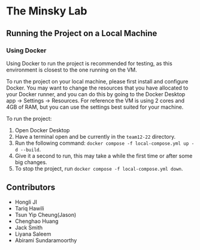 # The Minsky Lab
## Running the Project on a Local Machine
### Using Docker
Using Docker to run the project is recommended for testing, as this environment is closest to the one running on the VM.

To run the project on your local machine, please first install and configure Docker. 
You may want to change the resources that you have allocated to your Docker runner, and you can do this by going to the Docker Desktop app -> Settings -> Resources.
For reference the VM is using 2 cores and 4GB of RAM, but you can use the settings best suited for your machine.

To run the project:
1. Open Docker Desktop
2. Have a terminal open and be currently in the `team12-22` directory. 
3. Run the following command: `docker compose -f local-compose.yml up -d --build`.
4. Give it a second to run, this may take a while the first time or after some big changes. 
5. To stop the project, run `docker compose -f local-compose.yml down`.

[//]: # (To run the project on your local machine, first install a Python virtual environment. )

[//]: # (This can be done either:)

[//]: # (- VSCode: Show the command pallet by pressing Cmd+Shift+P &#40;Mac&#41; / Ctrl+Shift+P &#40;Windows&#41;, and then typing `Python: Create Enviroment` and selecting venv.)

[//]: # (- PyCharm: This can be done by going to the settings page for the project and then selecting the Python Interpreter menu, then choosing to create a new virtual environment.)

[//]: # ()
[//]: # (The virtual environment should now be setup.)

[//]: # ()
[//]: # (To run the webapp, once in the directory named 'team12-22' and currently in the virtual environment, follow these steps:)

[//]: # (1. Run `pip install -r requirements.txt`)

[//]: # (2. Run `python manage.py migrate --settings=TeamProject.settings.dev`)

[//]: # (3. Run `python manage.py runserver --settings=TeamProject.settings.dev`)

[//]: # (4. There should be no errors, so no go to: [http://127.0.0.1:8000/]&#40;http://127.0.0.1:8000/&#41;)

[//]: # (5. The website should now be visible in debug mode. )

[//]: # (6. To quit the server, press CONTROL-C. )

[//]: # ()
[//]: # (_Note: If you are using PyCharm, you can make this process easier by setting up a run configuration and changing the `DJANGO_SETTINGS_MODULE` option to `TeamProject.settings.dev` in the environment variables section._)

[//]: # (### Using Python Virtualenv and NPM Start)

[//]: # (This solution will allow for the code to be updated live, and can be built and run quicker than the Docker solution. However, this is a more complex process to setup.)

[//]: # ()
[//]: # (#### Steps to Perform *ONCE*)

[//]: # (1. Create a Python virtual environment in the folder *ABOVE* `team12-22`, i.e. your folder should look like:![img.png]&#40;img.png&#41;)

[//]: # (   1. Go to your terminal and be in the parent folder of `team12-22`.)

[//]: # (   2. Run the command `python3 -m venv ./venv`)

[//]: # (2. Activate the environment by running the command:)

[//]: # (   1. On Windows: `venv\Scripts\activate`)

[//]: # (   2. On macOS/Linux: `source venv/bin/activate`)

[//]: # (3. CD into `team12-22/backend`)

[//]: # (4. Run these commands: )

[//]: # (   1. `pip install -r requirements.txt`)

[//]: # (   2. `python manage.py makemigrations --settings=TeamProject.settings.dev`)

[//]: # (   3. `python manage.py migrate --settings=TeamProject.settings.dev`)

[//]: # (   4. `python manage.py runserver --settings=TeamProject.settings.dev`)

[//]: # (5. The backend will now be running. )

[//]: # (6. On another terminal, cd into `team12-22/frontend`.)

[//]: # (7. Run `npm install`.)

[//]: # (8. Run `npm start`. )

[//]: # (9. The server now should be running &#40;hopefully&#41;.)

## Contributors
- Hongli JI 
- Tariq Hawili
- Tsun Yip Cheung(Jason)
- Chenghao Huang
- Jack Smith
- Liyana Saleem
- Abirami Sundaramoorthy
